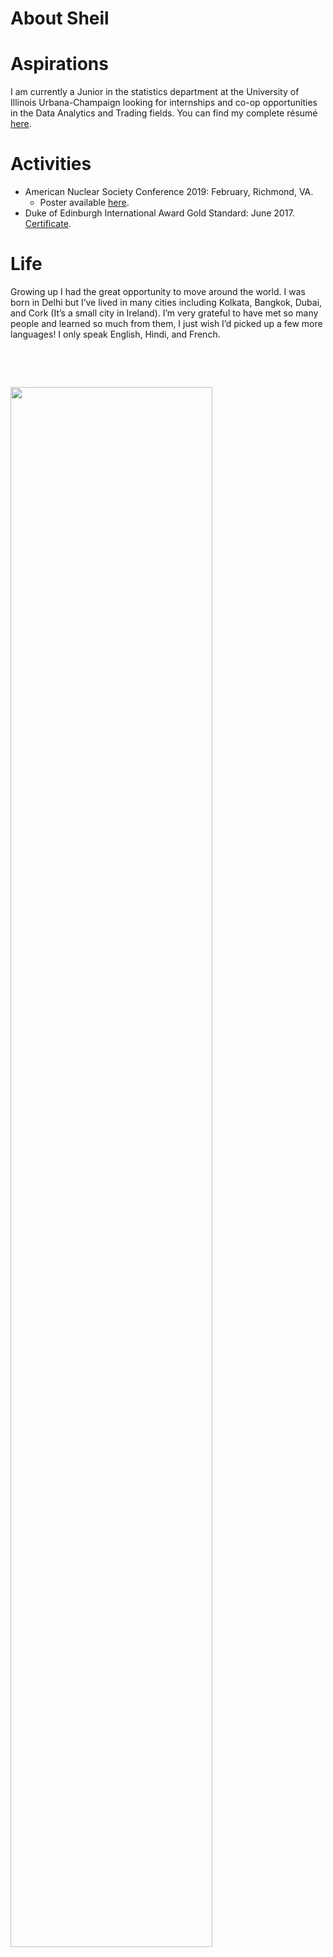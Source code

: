# About Sheil




<div id="aspirations" class="section level1">
<h1>Aspirations</h1>
<p>I am currently a Junior in the statistics department at the University of Illinois Urbana-Champaign looking for internships and co-op opportunities in the Data Analytics and Trading fields. You can find my complete résumé <a href="/PdfFiles/Sheil_CV_Professional_Statistics.pdf">here</a>.</p>
</div>
<div id="activities" class="section level1">
<h1>Activities</h1>
<ul>
<li>American Nuclear Society Conference 2019: February, Richmond, VA.
<ul>
<li>Poster available <a href="\PdfFiles\Electron%20Temperature%20and%20Density%20for%20Argon%20and%20Oxygen%20Based%20RF%20Plasmas.pdf">here</a>.</li>
</ul></li>
<li>Duke of Edinburgh International Award Gold Standard: June 2017. <a href="/PdfFiles/DofE%20Gold.PDF">Certificate</a>.</li>
</ul>
</div>
<div id="life" class="section level1">
<h1>Life</h1>
<p>Growing up I had the great opportunity to move around the world. I was born in Delhi but I’ve lived in many cities including Kolkata, Bangkok, Dubai, and Cork (It’s a small city in Ireland). I’m very grateful to have met so many people and learned so much from them, I just wish I’d picked up a few more languages! I only speak English, Hindi, and French.</p>
<p> </p>
<p> </p>
<div class="figure">
<img src="/images/Cute%20Photos/pic3.jpg" style="width:80.0%" />

</div>
</div>

